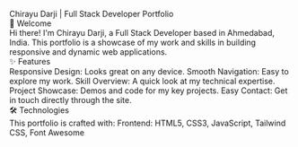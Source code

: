 
Chirayu Darji | Full Stack Developer Portfolio<br>
👋 Welcome<br>
Hi there! I'm Chirayu Darji, a Full Stack Developer based in Ahmedabad, India. This portfolio is a showcase of my work and skills in building responsive and dynamic web applications.<br>
✨ Features<br>
Responsive Design: Looks great on any device.
Smooth Navigation: Easy to explore my work.
Skill Overview: A quick look at my technical expertise.
Project Showcase: Demos and code for my key projects.
Easy Contact: Get in touch directly through the site.<br>
🛠️ Technologies<br>
This portfolio is crafted with:
Frontend: HTML5, CSS3, JavaScript, Tailwind CSS, Font Awesome

